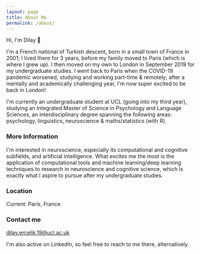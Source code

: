 ```yaml
---
layout: page
title: About Me
permalink: /about/
---
```


Hi, I'm Dilay 👋 

I'm a French national of Turkish descent, born in a small town of France in 2001; I lived there for 3 years, before my family moved to Paris (which is where I grew up). I then moved on my own to London in September 2019 for my undergraduate studies. I went back to Paris when the COVID-19 pandemic worsened, studying and working part-time & remotely; after a mentally and academically challenging year, I'm now super excited to be back in London!

I'm currently an undergraduate student at UCL (going into my third year), studying an Integrated Master of Science in Psychology and Language Sciences, an interdisciplinary degree spanning the following areas: psychology, linguistics, neuroscience & maths/statistics (with R).

### More Information

I'm interested in neuroscience, especially its computational and cognitive subfields, and artificial intelligence. 
What excites me the most is the application of computational tools and machine learning/deep learning techniques to research in neuroscience and cognitive science, which is exactly what I aspire to pursue after my undergraduate studies.

### Location

Current: Paris, France


### Contact me

[dilay.ercelik.19@ucl.ac.uk](mailto:dilay.ercelik.19@ucl.ac.uk)

I'm also active on LinkedIn, so feel free to reach to me there, alternatively.
